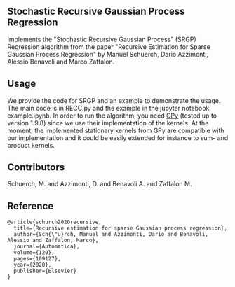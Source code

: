 ## Stochastic Recursive Gaussian Process Regression

Implements the "Stochastic Recursive Gaussian Process" (SRGP) Regression algorithm from the paper "Recursive Estimation for Sparse Gaussian Process Regression" by Manuel Schuerch, Dario Azzimonti, Alessio Benavoli and Marco Zaffalon.


## Usage

We provide the code for SRGP and an example to demonstrate the usage.
The main code is in RECC.py and the example in the jupyter notebook example.ipynb.
In order to run the algorithm, you need [GPy](https://github.com/SheffieldML/GPy) (tested up to version 1.9.8) since we use their implementation of the kernels.
At the moment, the implemented stationary kernels from GPy are compatible with our implementation and it could be easily extended for instance to sum- and product kernels.


## Contributors

Schuerch, M. and Azzimonti, D. and Benavoli A. and Zaffalon M.

## Reference

```
@article{schurch2020recursive,
  title={Recursive estimation for sparse Gaussian process regression},
  author={Sch{\"u}rch, Manuel and Azzimonti, Dario and Benavoli, Alessio and Zaffalon, Marco},
  journal={Automatica},
  volume={120},
  pages={109127},
  year={2020},
  publisher={Elsevier}
}
```


